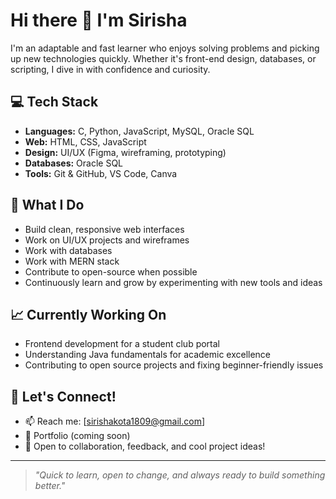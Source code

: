 # Hi there 👋 I'm Sirisha

I'm an adaptable and fast learner who enjoys solving problems and picking up new technologies quickly. Whether it's front-end design, databases, or scripting, I dive in with confidence and curiosity.

## 💻 Tech Stack
- **Languages:** C, Python, JavaScript, MySQL, Oracle SQL
- **Web:** HTML, CSS, JavaScript
- **Design:** UI/UX (Figma, wireframing, prototyping)
- **Databases:** Oracle SQL
- **Tools:** Git & GitHub, VS Code, Canva

## 🚀 What I Do
- Build clean, responsive web interfaces  
- Work on UI/UX projects and wireframes
- Work with databases
- Work with MERN stack
- Contribute to open-source when possible  
- Continuously learn and grow by experimenting with new tools and ideas  

## 📈 Currently Working On
- Frontend development for a student club portal  
- Understanding Java fundamentals for academic excellence  
- Contributing to open source projects and fixing beginner-friendly issues

## 🤝 Let's Connect!
- 📫 Reach me: [sirishakota1809@gmail.com]  
- 🔗 Portfolio (coming soon)  
- 💬 Open to collaboration, feedback, and cool project ideas!

---

> _"Quick to learn, open to change, and always ready to build something better."_  
